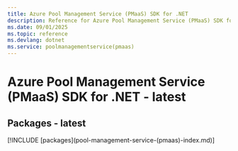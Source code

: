 ```yaml
---
title: Azure Pool Management Service (PMaaS) SDK for .NET
description: Reference for Azure Pool Management Service (PMaaS) SDK for .NET
ms.date: 09/01/2025
ms.topic: reference
ms.devlang: dotnet
ms.service: poolmanagementservice(pmaas)
---
```

# Azure Pool Management Service (PMaaS) SDK for .NET - latest
## Packages - latest
[!INCLUDE [packages](pool-management-service-(pmaas\)-index.md)]